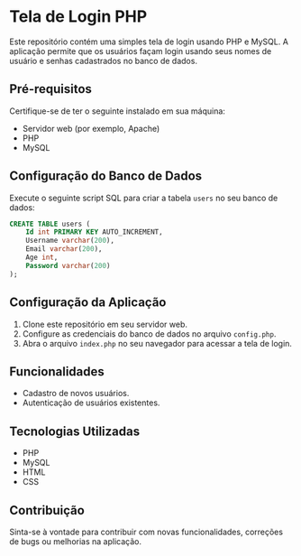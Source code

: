 # Tela de Login PHP

Este repositório contém uma simples tela de login usando PHP e MySQL. A aplicação permite que os usuários façam login usando seus nomes de usuário e senhas cadastrados no banco de dados.

## Pré-requisitos

Certifique-se de ter o seguinte instalado em sua máquina:

- Servidor web (por exemplo, Apache)
- PHP
- MySQL

## Configuração do Banco de Dados

Execute o seguinte script SQL para criar a tabela `users` no seu banco de dados:

```sql
CREATE TABLE users (
    Id int PRIMARY KEY AUTO_INCREMENT,
    Username varchar(200),
    Email varchar(200),
    Age int,
    Password varchar(200)
);

```

## Configuração da Aplicação

1. Clone este repositório em seu servidor web.
2. Configure as credenciais do banco de dados no arquivo `config.php`.
3. Abra o arquivo `index.php` no seu navegador para acessar a tela de login.

## Funcionalidades

- Cadastro de novos usuários.
- Autenticação de usuários existentes.

## Tecnologias Utilizadas

- PHP
- MySQL
- HTML
- CSS

## Contribuição

Sinta-se à vontade para contribuir com novas funcionalidades, correções de bugs ou melhorias na aplicação.

